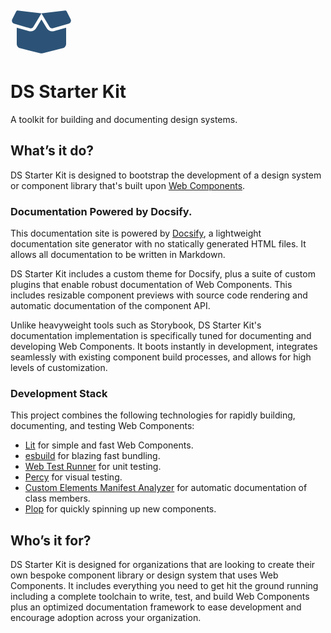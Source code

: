 <div class="hero-wrap">
  <div class="hero">
    <svg width="99" height="79" viewBox="0 0 70 56" fill="none" xmlns="http://www.w3.org/2000/svg">
      <path d="M8.22829 3.65314L35 6.90157L61.775 3.65314C62.5078 3.56126 63.2187 3.94407 63.5578 4.60689L68.1187 13.7266C69.0922 15.6844 68.0531 18.0578 65.9422 18.6594L48.0812 23.7672C46.5609 24.1938 44.9312 23.5594 44.1219 22.1047L35 6.90157L25.8781 22.1047C25.0688 23.5594 23.4391 24.1938 21.9188 23.7672L4.05454 18.6594C1.94798 18.0578 0.905965 15.6844 1.88564 13.7266L6.44657 4.60689C6.77798 3.94407 7.4922 3.56126 8.22829 3.65314ZM35.1203 14L41.1141 23.9969C42.7437 26.7094 45.9922 27.9016 49.0437 27.125L63 23.1438V41.3985C63 43.8047 61.3594 45.9047 59.0187 46.4953L36.6953 52.0735C35.5797 52.3578 34.4203 52.3578 33.3047 52.0735L10.9813 46.4953C8.63954 45.9047 7.00001 43.8047 7.00001 41.3985V23.1438L20.9563 27.125C24.0078 27.9016 27.2563 26.7094 28.8859 23.9969L34.8797 14H35.1203Z" fill="#2C5377"/>
    </svg>
    <h1>DS Starter Kit</h1>
    <p>A toolkit for building and documenting design systems.</p>
  </div>
</div>

<h2>What&#8217;s it do?</h2>

DS Starter Kit is designed to bootstrap the development of a design system or
component library that's built upon [Web Components](https://developer.mozilla.org/en-US/docs/Web/Web_Components).

<h3>Documentation Powered by Docsify.</h3>

This documentation site is powered by [Docsify](https://docsify.js.org/), a
lightweight documentation site generator with no statically generated HTML files.
It allows all documentation to be written in Markdown.

DS Starter Kit includes a custom theme for Docsify, plus a suite of custom
plugins that enable robust documentation of Web Components. This includes
resizable component previews with source code rendering and automatic
documentation of the component API.

Unlike heavyweight tools such as Storybook, DS Starter Kit's documentation
implementation is specifically tuned for documenting and developing Web
Components. It boots instantly in development, integrates seamlessly with
existing component build processes, and allows for high levels of customization.

<div class="callout">
<h3>Development Stack</h3>

This project combines the following technologies for rapidly building,
documenting, and testing Web Components:

- [Lit](https://lit.dev/) for simple and fast Web Components.
- [esbuild](https://esbuild.github.io/) for blazing fast bundling.
- [Web Test Runner](https://modern-web.dev/docs/test-runner/overview/) for unit testing.
- [Percy](https://percy.io/) for visual testing.
- [Custom Elements Manifest Analyzer](https://custom-elements-manifest.open-wc.org/analyzer/getting-started/) for automatic documentation of class members.
- [Plop](https://plopjs.com/) for quickly spinning up new components.
</div>

<h2>Who&#8217;s it for?</h2>

DS Starter Kit is designed for organizations that are looking to create their
own bespoke component library or design system that uses Web Components. It
includes everything you need to get hit the ground running including a complete
toolchain to write, test, and build Web Components plus an optimized
documentation framework to ease development and encourage adoption across your
organization.
